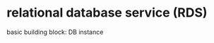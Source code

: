 # relational database service (RDS)
basic building block: DB instance
































